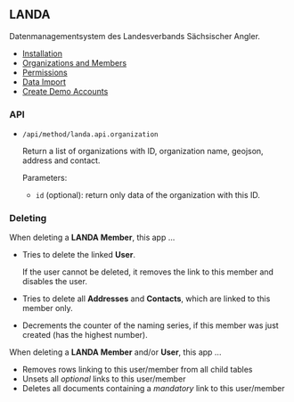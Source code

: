 ## LANDA

Datenmanagementsystem des Landesverbands Sächsischer Angler.

- [Installation](docs/installation.md)
- [Organizations and Members](docs/organizations-and-members.md)
- [Permissions](docs/permissions.md)
- [Data Import](docs/data-import.md)
- [Create Demo Accounts](docs/demo-accounts.md)

### API

- `/api/method/landa.api.organization`

    Return a list of organizations with ID, organization name, geojson, address and contact.

    Parameters:

    - `id` (optional): return only data of the organization with this ID.


### Deleting

When deleting a **LANDA Member**, this app ...

- Tries to delete the linked **User**.

    If the user cannot be deleted, it removes the link to this member and disables the user.

- Tries to delete all **Addresses** and **Contacts**, which are linked to this member only.
- Decrements the counter of the naming series, if this member was just created (has the highest number).

When deleting a **LANDA Member** and/or **User**, this app ...

- Removes rows linking to this user/member from all child tables
- Unsets all *optional* links to this user/member
- Deletes all documents containing a *mandatory* link to this user/member
